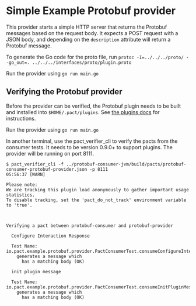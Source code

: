 # Simple Example Protobuf provider

This provider starts a simple HTTP server that returns the Protobuf messages based on the request body. It expects a
POST request with a JSON body, and depending on the `description` attribute will return a Protobuf message. 

To generate the Go code for the proto file, run `protoc -I=../../../proto/ --go_out=. ../../../interfaces/proto/plugin.proto`

Run the provider using `go run main.go`

## Verifying the Protobuf provider

Before the provider can be verified, the Protobuf plugin needs to be built and installed into `$HOME/.pact/plugins`.
See [the plugins docs](../../../plugins/protobuf/README.md) for instructions.

Run the provider using `go run main.go`

In another terminal, use the pact_verifier_cli to verify the pacts from the consumer tests. It needs to be
version 0.9.0+ to support plugins. The provider will be running on port 8111.

```
$ pact_verifier_cli -f ../protobuf-consumer-jvm/build/pacts/protobuf-consumer-protobuf-provider.json -p 8111
05:56:37 [WARN] 

Please note:
We are tracking this plugin load anonymously to gather important usage statistics.
To disable tracking, set the 'pact_do_not_track' environment variable to 'true'.



Verifying a pact between protobuf-consumer and protobuf-provider

  Configure Interaction Response

  Test Name: io.pact.example.protobuf.provider.PactConsumerTest.consumeConfigureInteractionResponseMessage(AsynchronousMessage)
    generates a message which
      has a matching body (OK)

  init plugin message

  Test Name: io.pact.example.protobuf.provider.PactConsumerTest.consumeInitPluginMessage(AsynchronousMessage)
    generates a message which
      has a matching body (OK)


```
